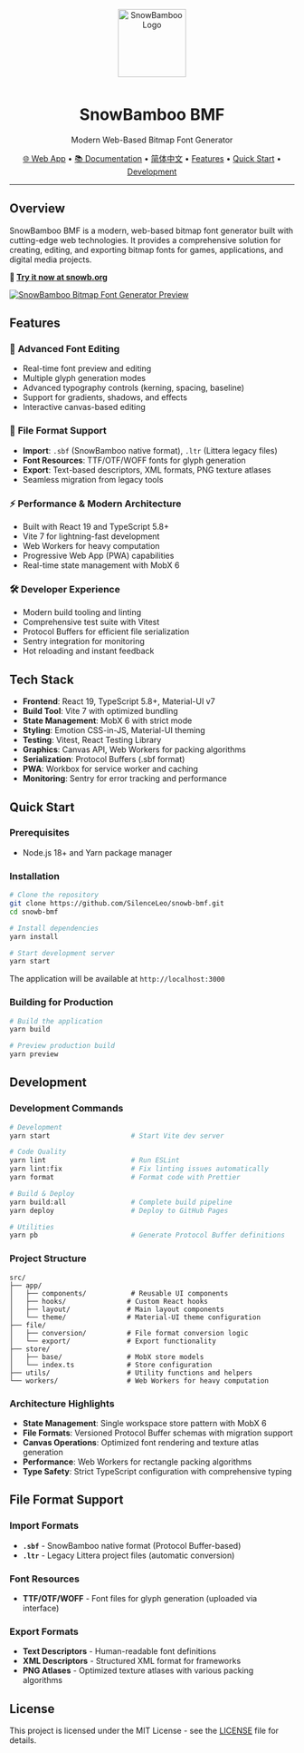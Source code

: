 <p align="center">
  <a href="https://snowb.org/" title="SnowBamboo Bitmap Font Generator" target="_blank">
    <img alt="SnowBamboo Logo" src="./public/logo192.png?raw=true" width="120" height="120" style="margin-bottom: 10px;">
  </a>
</p>

<h1 align="center">SnowBamboo BMF</h1>
<p align="center">Modern Web-Based Bitmap Font Generator</p>

<p align="center">
  <a href="https://snowb.org/">🌐 Web App</a> •
  <a href="https://snowb.org/en/docs/">📚 Documentation</a> •
  <a href="README_ZH.md">简体中文</a> •
  <a href="#features">Features</a> •
  <a href="#quick-start">Quick Start</a> •
  <a href="#development">Development</a>
</p>

---

## Overview

SnowBamboo BMF is a modern, web-based bitmap font generator built with cutting-edge web technologies. It provides a comprehensive solution for creating, editing, and exporting bitmap fonts for games, applications, and digital media projects.

**🎯 [Try it now at snowb.org](https://snowb.org/)**

[![SnowBamboo Bitmap Font Generator Preview](https://github.com/SilenceLeo/snowb-bmf/assets/4632034/182efea8-6254-4bb7-80a1-1d4c3be1e928)](https://snowb.org/)

## Features

### 🎨 **Advanced Font Editing**
- Real-time font preview and editing
- Multiple glyph generation modes
- Advanced typography controls (kerning, spacing, baseline)
- Support for gradients, shadows, and effects
- Interactive canvas-based editing

### 🔄 **File Format Support**
- **Import**: `.sbf` (SnowBamboo native format), `.ltr` (Littera legacy files)
- **Font Resources**: TTF/OTF/WOFF fonts for glyph generation
- **Export**: Text-based descriptors, XML formats, PNG texture atlases
- Seamless migration from legacy tools

### ⚡ **Performance & Modern Architecture**
- Built with React 19 and TypeScript 5.8+
- Vite 7 for lightning-fast development
- Web Workers for heavy computation
- Progressive Web App (PWA) capabilities
- Real-time state management with MobX 6

### 🛠 **Developer Experience**
- Modern build tooling and linting
- Comprehensive test suite with Vitest
- Protocol Buffers for efficient file serialization
- Sentry integration for monitoring
- Hot reloading and instant feedback

## Tech Stack

- **Frontend**: React 19, TypeScript 5.8+, Material-UI v7
- **Build Tool**: Vite 7 with optimized bundling
- **State Management**: MobX 6 with strict mode
- **Styling**: Emotion CSS-in-JS, Material-UI theming
- **Testing**: Vitest, React Testing Library
- **Graphics**: Canvas API, Web Workers for packing algorithms
- **Serialization**: Protocol Buffers (.sbf format)
- **PWA**: Workbox for service worker and caching
- **Monitoring**: Sentry for error tracking and performance

## Quick Start

### Prerequisites
- Node.js 18+ and Yarn package manager

### Installation

```bash
# Clone the repository
git clone https://github.com/SilenceLeo/snowb-bmf.git
cd snowb-bmf

# Install dependencies
yarn install

# Start development server
yarn start
```

The application will be available at `http://localhost:3000`

### Building for Production

```bash
# Build the application
yarn build

# Preview production build
yarn preview
```

## Development

### Development Commands

```bash
# Development
yarn start                    # Start Vite dev server

# Code Quality
yarn lint                     # Run ESLint
yarn lint:fix                 # Fix linting issues automatically
yarn format                   # Format code with Prettier

# Build & Deploy
yarn build:all                # Complete build pipeline
yarn deploy                   # Deploy to GitHub Pages

# Utilities
yarn pb                       # Generate Protocol Buffer definitions
```

### Project Structure

```
src/
├── app/
│   ├── components/           # Reusable UI components
│   ├── hooks/               # Custom React hooks
│   ├── layout/              # Main layout components
│   └── theme/               # Material-UI theme configuration
├── file/
│   ├── conversion/          # File format conversion logic
│   └── export/              # Export functionality
├── store/
│   ├── base/                # MobX store models
│   └── index.ts             # Store configuration
├── utils/                   # Utility functions and helpers
└── workers/                 # Web Workers for heavy computation
```

### Architecture Highlights

- **State Management**: Single workspace store pattern with MobX 6
- **File Formats**: Versioned Protocol Buffer schemas with migration support
- **Canvas Operations**: Optimized font rendering and texture atlas generation
- **Performance**: Web Workers for rectangle packing algorithms
- **Type Safety**: Strict TypeScript configuration with comprehensive typing

## File Format Support

### Import Formats
- **`.sbf`** - SnowBamboo native format (Protocol Buffer-based)
- **`.ltr`** - Legacy Littera project files (automatic conversion)

### Font Resources
- **TTF/OTF/WOFF** - Font files for glyph generation (uploaded via interface)

### Export Formats
- **Text Descriptors** - Human-readable font definitions
- **XML Descriptors** - Structured XML format for frameworks
- **PNG Atlases** - Optimized texture atlases with various packing algorithms

## License

This project is licensed under the MIT License - see the [LICENSE](LICENSE) file for details.
